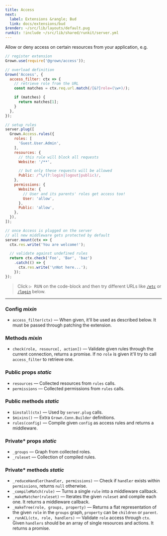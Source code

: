 ```yaml
---
title: Access
next:
  label: Extensions &rangle; Bud
  link: docs/extensions/bud
$render: ~/src/lib/layouts/default.pug
runkit: !include ~/src/lib/shared/runkit/server.yml
---
```


Allow or deny access on certain resources from your application, e.g.

```js
// register extension
Grown.use(require('@grown/access'));

// overload definition
Grown('Access', {
  access_filter: ctx => {
    // retrieve role from the URL
    const matches = ctx.req.url.match(/[&?]role=(\w+)/);

    if (matches) {
      return matches[1];
    }
  },
});

// setup rules
server.plug([
  Grown.Access.rules({
    roles: [
      'Guest.User.Admin',
    ],
    resources: {
      // this rule will block all requests
      Website: '/**',

      // but only these requests will be allowed
      Public: /^\/(?:login|logout|public)/,
    },
    permissions: {
      Website: {
        // User and its parents' roles get access too!
        User: 'allow',
      },
      Public: 'allow',
    },
  }),
]);

// once Access is plugged on the server
// all new middleware gets protected by default
server.mount(ctx => {
  ctx.res.write('You are welcome!');

  // validate against undefined rules
  return ctx.check('Foo', 'Bar', 'baz')
    .catch(() => {
      ctx.res.write('\nNot here...');
    });
});
```

> Click <kbd>▷ RUN</kbd> on the code-block and then try different URLs like [`/etc`](/etc) or [`/login`](/login) below.

<div id="target"></div>

---

### Config <var>mixin</var>

- `access_filter(ctx)` &mdash; When given, it'll be used as described below. It must be passed through patching the extension.

### Methods <var>mixin</var>

- `check(role, resource[, action])` &mdash; Validate given rules through the current connection, returns a promise.
  If no `role` is given it'll try to call `access_filter` to retrieve one.

### Public props <var>static</var>

- `resources` &mdash; Collected resources from `rules` calls.
- `permissions` &mdash; Collected permissions from `rules` calls.

### Public methods <var>static</var>

- `$install(ctx)` &mdash; Used by `server.plug` calls.
- `$mixins()` &mdash; Extra `Grown.Conn.Builder` definitions.
- `rules(config)` &mdash; Compile given `config` as access rules and returns a middleware.

### Private* props <var>static</var>

- `_groups` &mdash; Graph from collected roles.
- `_ruleset` &mdash; Collection of compiled rules.

### Private* methods <var>static</var>

- `_reduceHandler(handler, permissions)` &mdash; Check if `handler` exists within `permissions`, returns `null` otherwise.
- `_compileMatch(rule)` &mdash; Turns a single `rule` into a middleware callback.
- `_makeMatcher(ruleset)` &mdash; Iterates the given `ruleset` and compile each one. It returns a middleware callback.
- `_makeTree(role, groups, property)` &mdash; Returns a flat representation of the given `role` in the `groups` graph, `property` can be `children` or `parent`.
- `_runACL(ctx, role, handlers)` &mdash; Validate `role` access through `ctx`. Given `handlers` should be an array of single resources and actions. It returns a promise.
